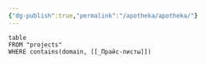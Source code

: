 ```yaml
---
{"dg-publish":true,"permalink":"/apotheka/apotheka/"}
---
```



```dataview 
table
FROM "projects"
WHERE contains(domain, [[_Прайс-листы]])
```
